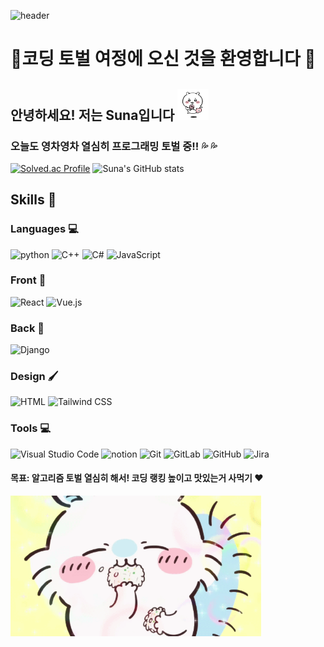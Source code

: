 ![header](https://capsule-render.vercel.app/api?text=Suna's%GitHub&type=wave&color=auto&height=300&section=header&text=capsule%20render&fontSize=90&animation=blinking)

# :palm_tree:코딩 토벌 여정에 오신 것을 환영합니다 :palm_tree:

## 안녕하세요! 저는 Suna입니다 <img title="" src="치이카와사탕.gif" alt="사탕 먹는 치이카와" width="50">
### 오늘도 영차영차 열심히 프로그래밍 토벌 중!! 💦 💦

[![Solved.ac Profile](http://mazassumnida.wtf/api/v2/generate_badge?boj=tnsghk0227)](https://solved.ac/tnsghk0227/)
![Suna's GitHub stats](https://github-readme-stats.vercel.app/api?username=SunaS2&show_icons=true&theme=dracula)

## Skills 🚀

### Languages 💻

![python](https://img.shields.io/badge/python-3776AB.svg?&style=for-the-badge&logo=python&logoColor=white) 
![C++](https://img.shields.io/badge/C++-00599C.svg?&style=for-the-badge&logo=C++&logoColor=white) 
![C#](https://img.shields.io/badge/C%23-239120?style=for-the-badge&logo=c-sharp&logoColor=white) 
![JavaScript](https://img.shields.io/badge/JavaScript-F7DF1E?style=for-the-badge&logo=JavaScript&logoColor=white)

### Front 🌿

![React](https://img.shields.io/badge/React-20232A?style=for-the-badge&logo=react&logoColor=61DAFB)
![Vue.js](https://img.shields.io/badge/Vue.js-35495E?style=for-the-badge&logo=vue.js&logoColor=4FC08D)

### Back 🌱

![Django](https://img.shields.io/badge/Django-092E20?style=for-the-badge&logo=django&logoColor=white)

### Design 🖌️

![HTML](https://img.shields.io/badge/HTML-239120?style=for-the-badge&logo=html5&logoColor=white)
![Tailwind CSS](https://img.shields.io/badge/Tailwind_CSS-38B2AC?style=for-the-badge&logo=tailwind-css&logoColor=white)

### Tools 💻

![Visual Studio Code](https://img.shields.io/badge/Visual%20Studio%20Code-007ACC.svg?&style=for-the-badge&logo=Visual%20Studio%20Code&logoColor=white)
![notion](https://img.shields.io/badge/Notion-000000?style=for-the-badge&logo=notion&logoColor=white)
![Git](https://img.shields.io/badge/Git-F05032.svg?&style=for-the-badge&logo=Git&logoColor=white)
![GitLab](https://img.shields.io/badge/GitLab-FC6D26.svg?&style=for-the-badge&logo=GitLab&logoColor=white)
![GitHub](https://img.shields.io/badge/GitHub-181717.svg?&style=for-the-badge&logo=GiHubt&logoColor=white)
![Jira](https://img.shields.io/badge/Jira-0052CC?style=for-the-badge&logo=Jira&logoColor=white)

#### 목표: 알고리즘 토벌 열심히 해서! 코딩 랭킹 높이고 맛있는거 사먹기 ♥️

<img title="" src="모몽가.gif" alt="밥먹는 모몽가" width="401">
